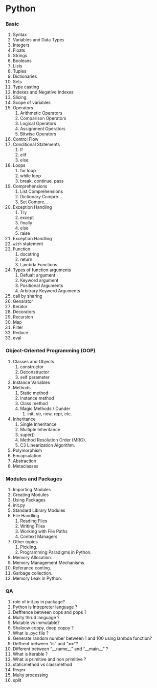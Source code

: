 # Python

### Basic

1. Syntax
2. Variables and Data Types
3. Integers
4. Floats
5. Strings
6. Booleans
7. Lists
8. Tuples
9. Dictionaries
10. Sets
11. Type casting
12. Indexes and Negative Indexes
13. Slicing
14. Scope of variables
15. Operators
    1. Arithmetic Operators
    2. Comparison Operators
    3. Logical Operators
    4. Assignment Operators
    5. Bitwise Operators
16. Control Flow
17. Conditional Statements
    1. If
    2. elif
    3. else
18. Loops
    1. for loop
    2. while loop
    3. break, continue, pass
19. Comprehensions
    1. List Comprehensions
    2. Dictionary Compre…
    3. Set Compre…
20. Exception Handling
    1. Try
    2. except
    3. finally
    4. else
    5. raise
21. Exception Handling
22. `with` statement
23. Function
    1. docstring
    2. return
    3. Lambda Functions
24. Types of function arguments
    1. Defualt argument
    2. Keyword argument
    3. Positional Arguments
    4. Arbitrary Keyword Arguments
25. call by sharing
26. Genarator
27. Iterator
28. Decorators
29. Recursion
30. Map
31. Filter
32. Reduce
33. eval

### Object-Oriented Programming (OOP)

1. Classes and Objects
    1. constructor
    2. Deconstructor
    3. self parameter
2. Instance Variables
3. Methods
    1. Static method
    2. Instance method
    3. Class method
    4. Magic Methods / Dunder
        1. init, str, new, repr, etc.
4. Inheritance
    1. Single Inheritance
    2. Multiple Inheritance
    3. super()
    4. Method Resolution Order (MRO).
    5. C3 Linearization Algorithm.
5. Polymorphism
6. Encapsulation
7. Abstraction
8. Metaclasses

### Modules and Packages

1. Importing Modules
2. Creating Modules
3. Using Packages
4. init.py
5. Standard Library Modules
6. File Handling
    1. Reading Files
    2. Writing Files
    3. Working with File Paths
    4. Context Managers
7. Other topics
    1. Pickling.
    2. Programming Paradigms in Python.
8. Memory Allocation.
9. Memory Management Mechanisms.
10. Referance conting.
11. Garbage collection.
12. Memory Leak in Python.

### QA

1. role of init.py in package?
2. Python is Intrepreter language ?
3. Deffrence between oops and pops ?
4. Multy thrud language ?
5. Mutable vs immutable?
6. Shaloow coppy, deep coppy ?
7. What is .pyc file ?
8. Generate random number between 1 and 100 using lambda function?
9. Deffrent between “is” and “==”?
10. Different between “\_\_name\_\_” and “\_\_main\_\_” ?
11. What is iterable ?
12. What is primitive and non primitive ?
13. staticmethod vs classmethod
14. Regex
15. Multy processing
16. split
